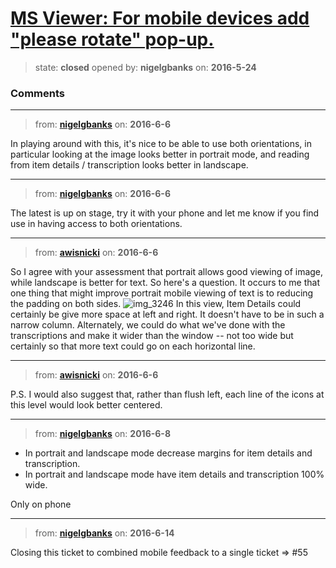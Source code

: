 # [MS Viewer: For mobile devices add &quot;please rotate&quot; pop-up.](https://github.com/livingstoneonline/livingstoneonline/issues/43)

> state: **closed** opened by: **nigelgbanks** on: **2016-5-24**



### Comments

---
> from: [**nigelgbanks**](https://github.com/livingstoneonline/livingstoneonline/issues/43#issuecomment-224096431) on: **2016-6-6**

In playing around with this, it&#x27;s nice to be able to use both orientations, in particular looking at the image looks better in portrait mode, and reading from item details / transcription looks better in landscape.

---
> from: [**nigelgbanks**](https://github.com/livingstoneonline/livingstoneonline/issues/43#issuecomment-224097366) on: **2016-6-6**

The latest is up on stage, try it with your phone and let me know if you find use in having access to both orientations.

---
> from: [**awisnicki**](https://github.com/livingstoneonline/livingstoneonline/issues/43#issuecomment-224140134) on: **2016-6-6**

So I agree with your assessment that portrait allows good viewing of image, while landscape is better for text. So here&#x27;s a question. It occurs to me that one thing that might improve portrait mobile viewing of text is to reducing the padding on both sides. 
![img_3246](https://cloud.githubusercontent.com/assets/12518623/15843462/eebc5da2-2c27-11e6-945c-cfee1cafc591.PNG) In this view, Item Details could certainly be give more space at left and right. It doesn&#x27;t have to be in such a narrow column. Alternately, we could do what we&#x27;ve done with the transcriptions and make it wider than the window -- not too wide but certainly so that more text could go on each horizontal line.

---
> from: [**awisnicki**](https://github.com/livingstoneonline/livingstoneonline/issues/43#issuecomment-224140293) on: **2016-6-6**

P.S. I would also suggest that, rather than flush left, each line of the icons at this level would look better centered.

---
> from: [**nigelgbanks**](https://github.com/livingstoneonline/livingstoneonline/issues/43#issuecomment-224687724) on: **2016-6-8**

- In portrait and landscape mode decrease margins for item details and transcription.
- In portrait and landscape mode have item details and transcription 100% wide.

Only on phone

---
> from: [**nigelgbanks**](https://github.com/livingstoneonline/livingstoneonline/issues/43#issuecomment-225917843) on: **2016-6-14**

Closing this ticket to combined mobile feedback to a single ticket &#x3D;&gt; #55

